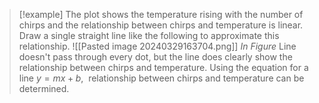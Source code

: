 >[!example] 
>The plot shows the temperature rising with the number of chirps and  the relationship between chirps and temperature is  linear.
>Draw a single straight line like the following to approximate this relationship.
> ![[Pasted image 20240329163704.png]]
>*In Figure*
> Line doesn't pass through every dot, but the line does clearly show the relationship between chirps and temperature. 
> Using the equation for a line $y = mx + b$,  relationship between chirps and  temperature can be determined.
